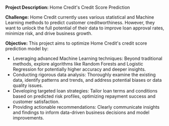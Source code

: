 **Project Description:** Home Credit's Credit Score Prediction

**Challenge:** Home Credit currently uses various statistical and Machine Learning methods to predict customer creditworthiness. However, they want to unlock the full potential of their data to improve loan approval rates, minimize risk, and drive business growth.

**Objective:** This project aims to optimize Home Credit's credit score prediction model by:

  - Leveraging advanced Machine Learning techniques: Beyond traditional methods, explore algorithms like Random Forests and Logistic Regression for potentially higher accuracy and deeper insights.
  - Conducting rigorous data analysis: Thoroughly examine the existing data, identify patterns and trends, and address potential biases or data quality issues.
  - Developing targeted loan strategies: Tailor loan terms and conditions based on predicted risk profiles, optimizing repayment success and customer satisfaction.
  - Providing actionable recommendations: Clearly communicate insights and findings to inform data-driven business decisions and model improvements.
